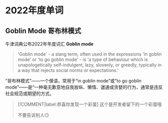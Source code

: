 # 2022年度单词
## Goblin Mode 哥布林模式
牛津词典公布2022年年度词汇 **Goblin mode**

> 'Goblin mode' - a slang term, often used in the expressions 'in goblin mode' or 'to go goblin mode' - is 'a type of behaviour which is unapologetically self-indulgent, lazy, slovenly, or greedly, typically in a way that rejects social norms or expectations.'

“哥布林模式”——一个俚语，常用于“in goblin mode”或“to go goblin mode”——是“一种毫无歉意地自我放纵、懒惰、邋遢或贪婪的行为，通常是违反社会规范或期望的方式。


> [!COMMENT|label:恭喜你发现一个彩蛋]
> 这个是开发者留下的一个彩蛋哦
> 
> 不要告诉别人😏